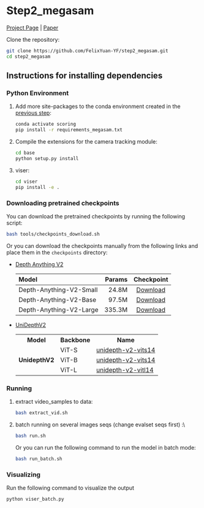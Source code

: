 # Step2_megasam
<!-- This code is forked from git@github.com:mega-sam/mega-sam.git, only for academic purpose.-- [wjh] -->

<!-- # 🚧 This repository is still not done and being uploaded, please stand by. 🚧  -->

[Project Page](https://mega-sam.github.io/index.html) | [Paper](https://arxiv.org/abs/2412.04463)

Clone the repository:
```bash
git clone https://github.com/FelixYuan-YF/step2_megasam.git
cd step2_megasam
```

## Instructions for installing dependencies
### Python Environment

1.  Add more site-packages to the conda environment created in the [previous step](https://github.com/FelixYuan-YF/step1_scoring): 
    ```bash
    conda activate scoring
    pip install -r requirements_megasam.txt
    ```

2.  Compile the extensions for the camera tracking module:
    ```bash
    cd base
    python setup.py install
    ```

3. viser: 
   ```bash
   cd viser
   pip install -e .
   ```

### Downloading pretrained checkpoints

You can download the pretrained checkpoints by running the following script:
```bash
bash tools/checkpoints_download.sh
```

Or you can download the checkpoints manually from the following links and place them in the `checkpoints` directory:

+ [Depth Anything V2](https://depth-anything-v2.github.io/)

    | Model | Params | Checkpoint |
    |:-|-:|:-:|
    | Depth-Anything-V2-Small | 24.8M | [Download](https://huggingface.co/depth-anything/Depth-Anything-V2-Small/resolve/main/depth_anything_v2_vits.pth?download=true) |
    | Depth-Anything-V2-Base | 97.5M | [Download](https://huggingface.co/depth-anything/Depth-Anything-V2-Base/resolve/main/depth_anything_v2_vitb.pth?download=true) |
    | Depth-Anything-V2-Large | 335.3M | [Download](https://huggingface.co/depth-anything/Depth-Anything-V2-Large/resolve/main/depth_anything_v2_vitl.pth?download=true) |

+ [UniDepthV2](https://lpiccinelli-eth.github.io/pub/unidepth/)

    <table border="0">
        <tr>
            <th>Model</th>
            <th>Backbone</th>
            <th>Name</th>
        </tr>
        <tr>
            <td rowspan="3"><b>UnidepthV2</b></td>
            <td>ViT-S</td>
            <td><a href="https://huggingface.co/lpiccinelli/unidepth-v2-vits14">unidepth-v2-vits14</a></td>
        </tr>
        <tr>
            <td>ViT-B</td>
            <td><a href="https://huggingface.co/lpiccinelli/unidepth-v2-vitb14">unidepth-v2-vits14</a></td>
        </tr>
        <tr>
            <td>ViT-L</td>
            <td><a href="https://huggingface.co/lpiccinelli/unidepth-v2-vitl14">unidepth-v2-vitl14</a></td>
        </tr>
    </table>

### Running
1. extract video_samples to data:
    ```bash
    bash extract_vid.sh
    ```

2. batch running on several images seqs (change evalset seqs first) :\
   ```bash
   bash run.sh
   ```
   Or you can run the following command to run the model in batch mode:
   ```bash
   bash run_batch.sh
    ```

### Visualizing
Run the following command to visualize the output
```bash
python viser_batch.py
```

